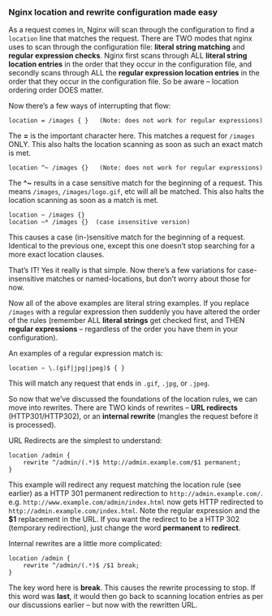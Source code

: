 
### Nginx location and rewrite configuration made easy ###

As a request comes in, Nginx will scan
through the configuration to find a `location` line that matches the request.
There are TWO modes that nginx uses to scan through the configuration file:
**literal string matching** and **regular expression checks**.
Nginx first scans through ALL **literal string location entries** in the order that
they occur in the configuration file, and 
secondly scans through ALL the **regular expression location entries** in the order that 
they occur in the configuration file.
So be aware – location ordering order DOES matter.

Now there’s a few ways of interrupting that flow:

```
location = /images { }   (Note: does not work for regular expressions)
```

The **=** is the important character here.  This matches a request for `/images` ONLY.
This also halts the location scanning as soon as such an exact match is met.

```
location ^~ /images {}   (Note: does not work for regular expressions)
```
    
The **^~** results in a case sensitive match for the beginning of a request.
This means `/images`, `/images/logo.gif`, etc will all be matched.
This also halts the location scanning as soon as a match is met.

```
location ~ /images {}
location ~* /images {}  (case insensitive version)
```

This causes a case (in-)sensitive match for the beginning of a request.
Identical to the previous one, except this one doesn’t stop searching
for a more exact location clauses.

That’s IT!  Yes it really is that simple.
Now there’s a few variations for case-insensitive matches or named-locations,
but don’t worry about those for now.

Now all of the above examples are literal string examples.
If you replace `/images` with a regular expression then suddenly you have altered the order of the rules
(remember ALL **literal strings** get checked first, and THEN **regular expressions** –
regardless of the order you have them in your configuration).

An examples of a regular expression match is:

    location ~ \.(gif|jpg|jpeg)$ { }

This will match any request that ends in `.gif`, `.jpg`, or `.jpeg`.

So now that we’ve discussed the foundations of the location rules, we can move into rewrites.
There are TWO kinds of rewrites – **URL redirects** (HTTP301/HTTP302), or an **internal rewrite**
(mangles the request before it is processed).

URL Redirects are the simplest to understand:

```
location /admin {
    rewrite ^/admin/(.*)$ http://admin.example.com/$1 permanent;
}
```

This example will redirect any request matching the location rule (see earlier)
as a HTTP 301 permanent redirection to `http://admin.example.com/`.
e.g. `http://www.example.com/admin/index.html` now gets HTTP redirected 
to `http://admin.example.com/index.html`.
Note the regular expression and the **$1** replacement in the URL.
If you want the redirect to be a HTTP 302 (temporary redirection),
just change the word **permanent** to **redirect**.

Internal rewrites are a little more complicated:

```
location /admin {
    rewrite ^/admin/(.*)$ /$1 break;
}
```

The key word here is **break**.  This causes the rewrite processing to stop.
If this word was **last**, it would then go back to scanning location entries
as per our discussions earlier – but now with the rewritten URL.
